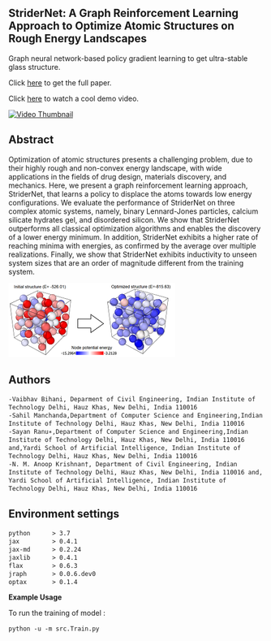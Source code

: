 ## StriderNet: A Graph Reinforcement Learning Approach to Optimize Atomic Structures on Rough Energy Landscapes
Graph neural network-based policy gradient learning to get ultra-stable glass structure.

Click [here](https://proceedings.mlr.press/v202/bihani23a) to get the full paper.


Click [here](https://www.youtube.com/watch?v=wrQmLkqEegI) to watch a cool demo video.

[![Video Thumbnail](https://img.youtube.com/vi/wrQmLkqEegI/maxresdefault.jpg)](https://www.youtube.com/watch?v=wrQmLkqEegI)

## Abstract
Optimization of atomic structures presents a challenging problem, due to their highly rough and non-convex energy landscape, with wide applications in the fields of drug design, materials discovery, and mechanics. Here, we present a graph reinforcement learning approach, StriderNet, that learns a policy to displace the atoms towards low energy configurations. We evaluate the performance of StriderNet on three complex atomic systems, namely, binary Lennard-Jones particles, calcium silicate hydrates gel, and disordered silicon. We show that StriderNet outperforms all classical optimization algorithms and enables the discovery of a lower energy minimum. In addition, StriderNet exhibits a higher rate of reaching minima with energies, as confirmed by the average over multiple realizations. Finally, we show that StriderNet exhibits inductivity to unseen system sizes that are an order of magnitude different from the training system.
    
   ![Logo](./src/LJSystem_optimize_schematic.png)
## Authors
	-Vaibhav Bihani, Deparment of Civil Engineering, Indian Institute of Technology Delhi, Hauz Khas, New Delhi, India 110016
	-Sahil Manchanda,Department of Computer Science and Engineering,Indian Institute of Technology Delhi, Hauz Khas, New Delhi, India 110016
	-Sayan Ranu∗,Department of Computer Science and Engineering,Indian Institute of Technology Delhi, Hauz Khas, New Delhi, India 110016 and,Yardi School of Artificial Intelligence, Indian Institute of Technology Delhi, Hauz Khas, New Delhi, India 110016
	-N. M. Anoop Krishnan†, Department of Civil Engineering, Indian Institute of Technology Delhi, Hauz Khas, New Delhi, India 110016 and, Yardi School of Artificial Intelligence, Indian Institute of Technology Delhi, Hauz Khas, New Delhi, India 110016

## Environment settings
    python      > 3.7
    jax         > 0.4.1                 
    jax-md      > 0.2.24                 
    jaxlib      > 0.4.1                 
    flax        > 0.6.3                 
    jraph       > 0.0.6.dev0            
    optax       > 0.1.4                 

**Example Usage**

To run the training of model :
```
python -u -m src.Train.py
```

